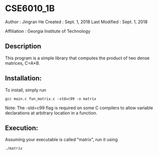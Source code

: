 # CSE6010_1B
Author          : Jingran He
Created         : Sept. 1, 2018
Last Modified   : Sept. 1, 2018

Affiliation           : Georgia Institute of Technology


Description
------------------

This program is a simple library that computes the product of two dense matrices, C=A×B.

Installation:
------------------

To install, simply run

    gcc main.c fun_matrix.c -std=c99 -o matrix
    
Note: The -std=c99 flag is required on some C compilers to allow variable declarations at arbitrary location in a function.

Execution:
------------------

Assuming your executable is called "matrix", run it using

    ./matrix

    
